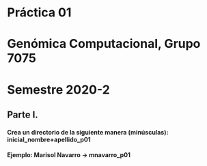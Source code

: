 # Práctica 01
# Genómica Computacional, Grupo 7075
# Semestre 2020-2

## Parte I.
#### Crea un directorio de la siguiente manera (minúsculas): inicial_nombre+apellido_p01
#### Ejemplo: Marisol Navarro -> mnavarro_p01
